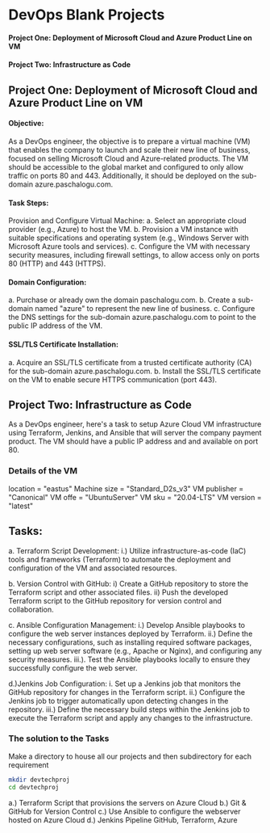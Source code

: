 # DevOps Blank Projects


#### Project One: Deployment of Microsoft Cloud and Azure Product Line on VM
#### Project Two: Infrastructure as Code

## Project One: Deployment of Microsoft Cloud and Azure Product Line on VM


#### Objective:
As a DevOps engineer, the objective is to prepare a virtual machine (VM) that enables the company to launch and scale their new line of business, focused on selling Microsoft Cloud and Azure-related products. The VM should be accessible to the global market and configured to only allow traffic on ports 80 and 443. Additionally, it should be deployed on the sub-domain azure.paschalogu.com.

#### Task Steps:
Provision and Configure Virtual Machine:
a. Select an appropriate cloud provider (e.g., Azure) to host the VM.
b. Provision a VM instance with suitable specifications and operating system (e.g., Windows Server with Microsoft Azure tools and services).
c. Configure the VM with necessary security measures, including firewall settings, to allow access only on ports 80 (HTTP) and 443 (HTTPS).

#### Domain Configuration:
a. Purchase or already own the domain paschalogu.com.
b. Create a sub-domain named "azure" to represent the new line of business.
c. Configure the DNS settings for the sub-domain azure.paschalogu.com to point to the public IP address of the VM.

#### SSL/TLS Certificate Installation:
a. Acquire an SSL/TLS certificate from a trusted certificate authority (CA) for the sub-domain azure.paschalogu.com.
b. Install the SSL/TLS certificate on the VM to enable secure HTTPS communication (port 443).


## Project Two: Infrastructure as Code
As a DevOps engineer, here's a task to setup Azure Cloud VM infrastructure using Terraform, Jenkins, and Ansible that will server the company payment product. The VM should have a public IP address and and available on port 80.

### Details of the VM
location               = "eastus"
Machine size           = "Standard_D2s_v3"
VM publisher           = "Canonical"
VM offe                = "UbuntuServer"
VM sku                 = "20.04-LTS"
VM version             = "latest"

## Tasks:
a. Terraform Script Development:
i.) Utilize infrastructure-as-code (IaC) tools and frameworks (Terraform) to automate the deployment and configuration of the VM and associated resources.

b. Version Control with GitHub: 
i) Create a GitHub repository to store the Terraform script and other associated files.
ii) Push the developed Terraform script to the GitHub repository for version control and collaboration.

c. Ansible Configuration Management:
i.) Develop Ansible playbooks to configure the web server instances deployed by Terraform.
ii.) Define the necessary configurations, such as installing required software packages, setting up web server software (e.g., Apache or Nginx), and configuring any security measures.
iii.). Test the Ansible playbooks locally to ensure they successfully configure the web server.

d.)Jenkins Job Configuration:
i. Set up a Jenkins job that monitors the GitHub repository for changes in the Terraform script.
ii.) Configure the Jenkins job to trigger automatically upon detecting changes in the repository.
iii.) Define the necessary build steps within the Jenkins job to execute the Terraform script and apply any changes to the infrastructure.

### The solution to the Tasks

Make a directory to house all our projects and then subdirectory for each requirement

```bash
mkdir devtechproj
cd devtechproj
```

a.) Terraform Script that provisions the servers on Azure Cloud
b.) Git & GitHub for Version Control 
c.) Use Ansible to configure the webserver hosted on Azure Cloud
d.) Jenkins Pipeline GitHub, Terraform, Azure 



